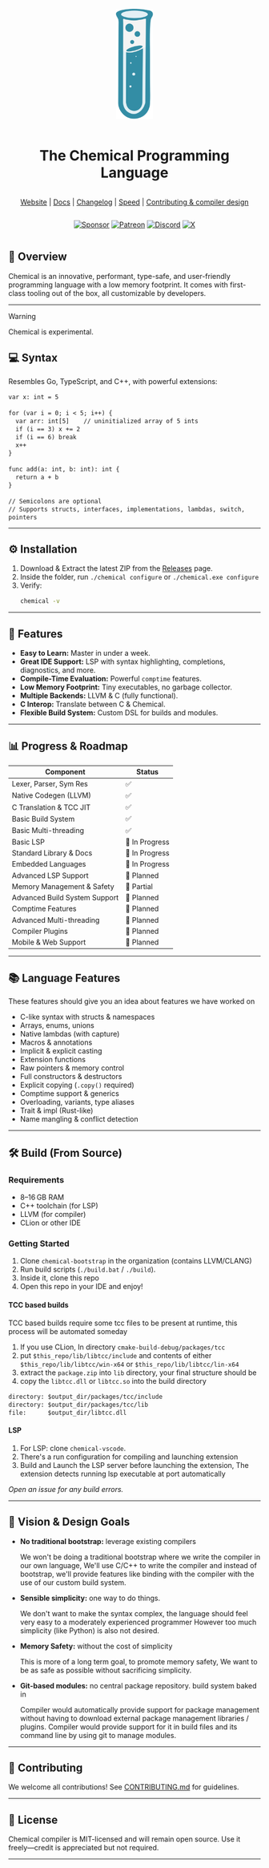 <div align="center" style="display:grid;place-items:center;">
<p>
    <a href="https://chemical.qinetik.org/" target="_blank"><img height="220" src="https://raw.githubusercontent.com/chemicallang/chemical/main/lang/assets/Logo.svg?sanitize=true" alt="Chemical logo"></a>
</p>
<h1>The Chemical Programming Language</h1>

[Website](https://chemical.qinetik.org)
| [Docs](https://github.com/chemicallang/chemical/blob/main/lang/docs/README.md)
| [Changelog](https://github.com/chemicallang/chemical/releases)
| [Speed](https://chemical.qinetik.org/speed)
| [Contributing & compiler design](https://github.com/chemicallang/chemical/blob/main/lang/docs/CONTRIBUTING.md)

</div>

<div align="center" style="display:grid;place-items:center;">

[![Sponsor][SponsorBadge]][SponsorUrl]
[![Patreon][PatreonBadge]][PatreonUrl]
[![Discord][DiscordBadge]][DiscordUrl]
[![X][XBadge]][XUrl]

</div>

## 🚀 Overview

Chemical is an innovative, performant, type-safe, and user-friendly programming language with a low memory footprint. It comes with first-class tooling out of the box, all customizable by developers.

---

> [!WARNING]  
> Chemical is experimental.

## 💻 Syntax

Resembles Go, TypeScript, and C++, with powerful extensions:

```chemical
var x: int = 5

for (var i = 0; i < 5; i++) {
  var arr: int[5]    // uninitialized array of 5 ints
  if (i == 3) x += 2
  if (i == 6) break
  x++
}

func add(a: int, b: int): int {
  return a + b
}

// Semicolons are optional
// Supports structs, interfaces, implementations, lambdas, switch, pointers
```

---

## ⚙️ Installation

1. Download & Extract the latest ZIP from the [Releases](https://github.com/qinetik/chemical/releases) page.
2. Inside the folder, run `./chemical configure` or `./chemical.exe configure`
3. Verify:
   ```bash
   chemical -v
   ```

---

## 🌟 Features

- **Easy to Learn:** Master in under a week.
- **Great IDE Support:** LSP with syntax highlighting, completions, diagnostics, and more.
- **Compile-Time Evaluation:** Powerful `comptime` features.
- **Low Memory Footprint:** Tiny executables, no garbage collector.
- **Multiple Backends:** LLVM & C (fully functional).
- **C Interop:** Translate between C & Chemical.
- **Flexible Build System:** Custom DSL for builds and modules.

---

## 📊 Progress & Roadmap

| Component                     | Status         |
|-------------------------------|----------------|
| Lexer, Parser, Sym Res        | ✅              |
| Native Codegen (LLVM)         | ✅              |
| C Translation & TCC JIT       | ✅              |
| Basic Build System            | ✅              |
| Basic Multi-threading         | ✅              |
| Basic LSP                     | 🔄 In Progress |
| Standard Library & Docs       | 🔄 In Progress |
| Embedded Languages            | 🔄 In Progress |
| Advanced LSP Support          | 🔄 Planned     |
| Memory Management & Safety    | 🔄 Partial     |
| Advanced Build System Support | 🔄 Planned     |
| Comptime Features             | 🔄 Planned     |
| Advanced Multi-threading      | 🔄 Planned     |
| Compiler Plugins              | 🔄 Planned     |
| Mobile & Web Support          | 🔄 Planned     |

---

## 📚 Language Features

These features should give you an idea about features we have worked on

- C-like syntax with structs & namespaces
- Arrays, enums, unions
- Native lambdas (with capture)
- Macros & annotations
- Implicit & explicit casting
- Extension functions
- Raw pointers & memory control
- Full constructors & destructors
- Explicit copying (`.copy()` required)
- Comptime support & generics
- Overloading, variants, type aliases
- Trait & impl (Rust-like)
- Name mangling & conflict detection

---

## 🛠️ Build (From Source)

### Requirements

- 8–16 GB RAM
- C++ toolchain (for LSP)
- LLVM (for compiler)
- CLion or other IDE

### Getting Started

1. Clone `chemical-bootstrap` in the organization (contains LLVM/CLANG)
2. Run build scripts (`./build.bat` / `./build`).
3. Inside it, clone this repo
4. Open this repo in your IDE and enjoy!

#### TCC based builds

TCC based builds require some tcc files to be present at runtime, this process will be automated someday

1. If you use CLion, In directory `cmake-build-debug/packages/tcc`
2. put `$this_repo/lib/libtcc/include` and contents of either `$this_repo/lib/libtcc/win-x64` or `$this_repo/lib/libtcc/lin-x64`
3. extract the `package.zip` into `lib` directory, your final structure should be
4. copy the `libtcc.dll` or `libtcc.so` into the build directory

```
directory: $output_dir/packages/tcc/include
directory: $output_dir/packages/tcc/lib
file:      $output_dir/libtcc.dll
```

#### LSP

1. For LSP: clone `chemical-vscode`.
2. There's a run configuration for compiling and launching extension
3. Build and Launch the LSP server before launching the extension, The extension detects running lsp executable at port automatically

*Open an issue for any build errors.*

---

## 🎯 Vision & Design Goals

- **No traditional bootstrap:** leverage existing compilers

   We won't be doing a traditional bootstrap where we write the compiler in our own language, We'll use
   C/C++ to write the compiler and instead of bootstrap, we'll provide features like binding with the compiler
   with the use of our custom build system.

- **Sensible simplicity:** one way to do things.

   We don't want to make the syntax complex, the language should feel very easy to a moderately experienced programmer
   However too much simplicity (like Python) is also not desired.

- **Memory Safety:** without the cost of simplicity

   This is more of a long term goal, to promote memory safety, We want to be as safe as possible without sacrificing simplicity.

- **Git-based modules:** no central package repository. build system baked in

   Compiler would automatically provide support for package management without having to download external package management
   libraries / plugins. Compiler would provide support for it in build files and its command line by using git to manage
   modules.

---

## 🤝 Contributing

We welcome all contributions! See [CONTRIBUTING.md](https://github.com/chemicallang/chemical/blob/main/lang/docs/CONTRIBUTING.md) for guidelines.

---

## 📄 License

Chemical compiler is MIT-licensed and will remain open source. Use it freely—credit is appreciated but not required.

---

<!-- Badges -->
[WorkflowBadge]: https://github.com/vlang/v/workflows/CI/badge.svg
[DiscordBadge]: https://img.shields.io/discord/1206227290359337062?label=Discord&logo=discord&logoColor=white
[PatreonBadge]: https://img.shields.io/endpoint.svg?url=https%3A%2F%2Fshieldsio-patreon.vercel.app%2Fapi%3Fusername%3Dwakaztahir%26type%3Dpatrons&style=flat
[SponsorBadge]: https://img.shields.io/github/sponsors/wakaztahir?style=flat&logo=github&logoColor=white
[XBadge]: https://img.shields.io/badge/follow-%40qinetikorg-1DA1F2?logo=x&style=flat&logoColor=white

[WorkflowUrl]: https://github.com/chemicallang/chemical/commits/main
[DiscordUrl]: https://discord.gg/uYU4SV9avu
[PatreonUrl]: https://patreon.com/wakaztahir
[SponsorUrl]: https://github.com/sponsors/wakaztahir
[XUrl]: https://x.com/qinetikorg